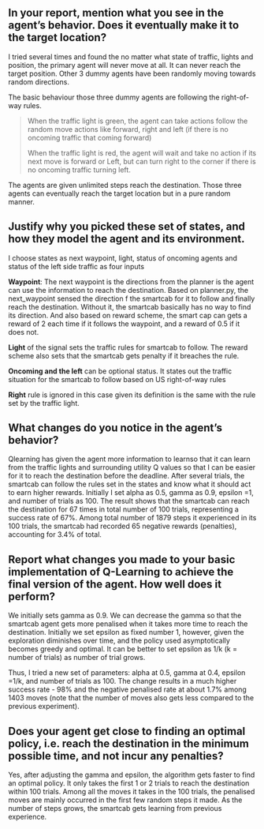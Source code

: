 
## In your report, mention what you see in the agent’s behavior. Does it eventually make it to the target location?
I tried several times and found the no matter what state of traffic, lights and position, the primary agent will never move at all. It can never reach the target position.
Other 3 dummy agents have been randomly moving towards random directions.

The basic behaviour those three dummy agents are following the right-of-way rules.
>When the traffic light is green, the agent can take actions follow the random move actions like forward, right and left (if there is no oncoming traffic that coming forward)
>
>When the traffic light is red, the agent will wait and take no action if its next move is forward or Left, but can turn right to the corner if there is no oncoming traffic turning left.

The agents are given unlimited steps reach the destination. Those three agents can eventually reach the target location but in a pure random manner.

## Justify why you picked these set of states, and how they model the agent and its environment.

I choose states as next waypoint, light, status of oncoming agents and status of the left side traffic as four inputs

**Waypoint**: The next waypoint is the directions from the planner is the agent can use the information to reach the destination. Based on planner.py, the next_waypoint sensed the direction f the smartcab for it to follow and finally reach the destination. Without it, the smartcab basically has no way to find its direction. And also based on reward scheme, the smart cap can gets a reward of 2 each time if it follows the waypoint, and a reward of 0.5 if it does not.

**Light** of the signal sets the traffic rules for smartcab to follow. The reward scheme also sets that the smartcab gets penalty if it breaches the rule.

**Oncoming and the left** can be optional status. It states out the traffic situation for the smartcab to follow based on US right-of-way rules

**Right** rule is ignored in this case given its definition is the same with the rule set by the traffic light.

## What changes do you notice in the agent’s behavior?

Qlearning has given the agent more information to learnso that it can learn from the traffic lights and surrounding utility Q values so that I can be easier for it to reach the destination before the deadline.
After several trials, the smartcab can follow the rules set in the states and know what it should act to earn higher rewards. Initially I set alpha as 0.5, gamma as 0.9, epsilon =1, and number of trials as 100.  The result shows that the smartcab can reach the destination for 67 times in total number of 100 trials, representing a success rate of 67%. Among total number of 1879 steps it experienced in its 100 trials, the smartcab had recorded 65 negative rewards (penalties), accounting for 3.4% of total.

## Report what changes you made to your basic implementation of Q-Learning to achieve the final version of the agent. How well does it perform?
We initially sets gamma as 0.9. We can decrease the gamma so that the smartcab agent gets more penalised when it takes more time to reach the destination.
Initially we set epsilon as fixed number 1, however, given the exploration diminishes over time, and the policy used asymptotically becomes greedy and optimal. It can be better to set epsilon as 1/k  (k = number of trials) as number of trial grows.

Thus, I tried a new set of parameters: alpha at 0.5, gamma at 0.4, epsilon =1/k, and number of trials as 100. The change results in a much higher success rate  - 98% and the negative penalised rate at about 1.7% among 1403 moves (note that the number of moves also gets less compared to the previous experiment).

## Does your agent get close to finding an optimal policy, i.e. reach the destination in the minimum possible time, and not incur any penalties?
Yes, after adjusting the gamma and epsilon, the algorithm gets faster to find an optimal policy. It only takes the first 1 or 2 trials to reach the destination within 100 trials. Among all the moves it takes in the 100 trials, the penalised moves are mainly occurred in the first few random steps it made.  As the number of steps grows, the smartcab gets learning from previous experience.
